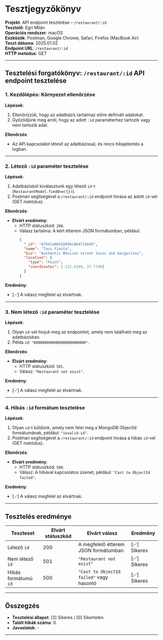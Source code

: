 # Tesztjegyzőkönyv

**Projekt**: API endpoint tesztelése – `/restaurant/:id`  
**Tesztelő**: Egri Milán  
**Operációs rendszer**: macOS  
**Eszközök**: Postman, Google Chrome, Safari, Firefox (MacBook Air)  
**Teszt dátuma**: 2025.01.02  
**Endpoint URL**: `/restaurant/:id`  
**HTTP metódus**: GET  

---

## Tesztelési forgatókönyv: `/restaurant/:id` API endpoint tesztelése  

### 1. Kezdőlépés: Környezet ellenőrzése  

**Lépések**:
1. Ellenőrizzük, hogy az adatbázis tartalmaz előre definiált adatokat.
2. Győződjünk meg arról, hogy az adott `:id` paraméterhez tartozik vagy nem tartozik adat.  

**Ellenőrzés**:
- Az API kapcsolatot létesít az adatbázissal, és nincs hibajelentés a logban.  

---

### 2. Létező `:id` paraméter tesztelése  

**Lépések**:
1. Adatbázisból kiválasztunk egy létező `id`-t (`RestaurantModel.findOne({})`).  
2. Postman segítségével a `/restaurant/:id` endpoint hívása az adott `id`-vel (GET metódus).  

**Ellenőrzés**:
- **Elvárt eredmény**:  
  - HTTP státuszkód: `200`.  
  - Válasz tartalma: A kért étterem JSON formátumban, például:  
    ```json
    {
      "_id": "67041a88418096c864f1bb50",
      "name": "Taco Fiesta",
      "bio": "Authentic Mexican street tacos and margaritas",
      "location": {
        "type": "Point",
        "coordinates": [-122.4194, 37.7749]
      }
    }
    ```  

**Eredmény**:
- [✅] A válasz megfelel az elvártnak.  

---

### 3. Nem létező `:id` paraméter tesztelése  

**Lépések**:
1. Olyan `id`-vel hívjuk meg az endpointot, amely nem található meg az adatbázisban.  
2. Példa `id`: `"000000000000000000000000"`.  

**Ellenőrzés**:
- **Elvárt eredmény**:  
  - HTTP státuszkód: `501`.  
  - Válasz: `"Restaurant not exist"`.  

**Eredmény**:
- [✅] A válasz megfelel az elvártnak.  

---

### 4. Hibás `:id` formátum tesztelése  

**Lépések**:
1. Olyan `id`-t küldünk, amely nem felel meg a MongoDB ObjectId formátumának, például: `"invalid-id"`.  
2. Postman segítségével a `/restaurant/:id` endpoint hívása a hibás `id`-vel (GET metódus).  

**Ellenőrzés**:
- **Elvárt eredmény**:  
  - HTTP státuszkód: `500`.  
  - Válasz: A hibával kapcsolatos üzenet, például: `"Cast to ObjectId failed"`.  

**Eredmény**:
- [✅] A válasz megfelel az elvártnak.  

---

## Tesztelés eredménye  

| Teszteset                | Elvárt státuszkód | Elvárt válasz                            | Eredmény      |
|--------------------------|-------------------|------------------------------------------|---------------|
| Létező `id`             | 200               | A megfelelő étterem JSON formátumban     | [✅] Sikeres   |
| Nem létező `id`         | 501               | `"Restaurant not exist"`                 | [✅] Sikeres   |
| Hibás formátumú `id`    | 500               | `"Cast to ObjectId failed"` vagy hasonló | [✅] Sikeres   |

---

## Összegzés  

- **Tesztelési állapot**: [3] Sikeres / [0] Sikertelen.  
- **Talált hibák száma**: 0.  
- **Javaslatok**: -

---
